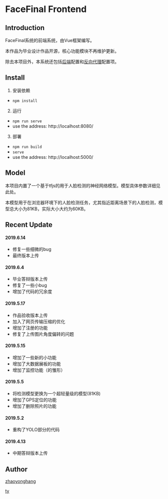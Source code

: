 # FaceFinal Frontend

## Introduction
FaceFinal系统的前端系统，由Vue框架编写。

本作品为毕业设计作品开源，核心功能模块不再维护更新。

除去本项目外，本系统还包括[后端](https://github.com/PPPokerFace/FaceFinal)配置和[反向代理](https://github.com/PPPokerFace/FaceCaddy)配置项。

## Install 

1. 安装依赖
- `npm install`

2. 运行
- `npm run serve`
- use the address: http://localhost:8080/

3. 部署
- `npm run build`
- `serve`
- use the address: http://localhost:5000/

## Model

本项目内置了一个基于tfjs的用于人脸检测的神经网络模型。模型具体参数详细见此处。

本模型用于在浏览器环境下的人脸检测任务，尤其指近距离场景下的人脸检测，模型总大小为81KB，实际大小大约为60KB。

## Recent Update
#### 2019.6.14
- 修复一些细微的bug
- 最终版本上传

#### 2019.6.4
- 毕业答辩版本上传
- 修复了一些小bug
- 增加了代码的冗余度

#### 2019.5.17
- 作品验收版本上传
- 加入了网页传输压缩的优化
- 增加了注册的功能
- 修复了上传图片角度偏转的问题

#### 2019.5.15
- 增加了一些新的小功能
- 增加了大数据展板的功能
- 增加了监控功能（的雏形）

#### 2019.5.5
- 将检测模型更换为一个超轻量级的模型(81KB)
- 增加了GPS定位的功能
- 增加了删除照片的功能

#### 2019.5.2 
- 重构了YOLO部分的代码

#### 2019.4.13 
- 中期答辩版本上传

## Author
[zhaoyonghang](https://github.com/zhaoyonghang)

[ty](https://github.com/tyIceStream)
